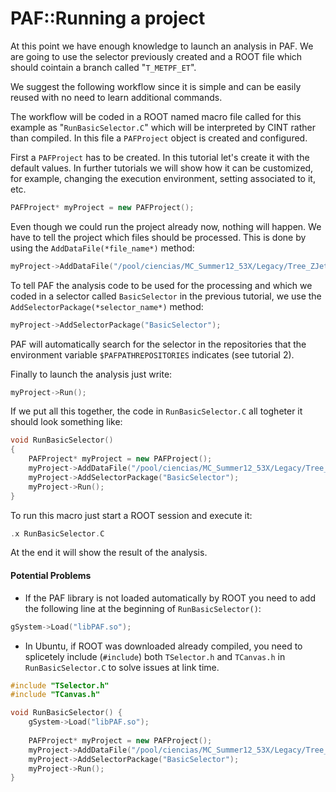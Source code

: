 # PAF::Running a project

At this point we have enough knowledge to launch an analysis in PAF. We are going to use the selector previously created and a ROOT file which should cointain a branch called "```T_METPF_ET```".

We suggest the following workflow since it is simple and can be easily reused with no need to learn additional commands.

The workflow will be coded in a ROOT named macro file called for this example as "```RunBasicSelector.C```" which will be interpreted by CINT rather than compiled. In this file a ```PAFProject``` object is created and configured. 

First a ```PAFProject``` has to be created. In this tutorial let's create it with the default values. In further tutorials we will show how it can be customized, for example, changing the execution environment, setting associated to it, etc.
```cpp
PAFProject* myProject = new PAFProject();
```
Even though we could run the project already now, nothing will happen. We have to tell the project which files should be processed. This is done by using the ```AddDataFile(*file_name*)``` method:
```cpp
myProject->AddDataFile("/pool/ciencias/MC_Summer12_53X/Legacy/Tree_ZJets_Madgraph_0.root");
```
To tell PAF the analysis code to be used for the processing and which we coded in a selector called ```BasicSelector``` in the previous tutorial, we use the ```AddSelectorPackage(*selector_name*)``` method:
```cpp
myProject->AddSelectorPackage("BasicSelector");
```
PAF will automatically search for the selector in the repositories that the environment variable ```$PAFPATHREPOSITORIES``` indicates (see tutorial 2).

Finally to launch the analysis just write:
```cpp
myProject->Run();
```

If we put all this together, the code in ```RunBasicSelector.C``` all togheter it should look something like:
```cpp
void RunBasicSelector() 
{
	PAFProject* myProject = new PAFProject();
	myProject->AddDataFile("/pool/ciencias/MC_Summer12_53X/Legacy/Tree_ZJets_Madgraph_0.root");
	myProject->AddSelectorPackage("BasicSelector");
	myProject->Run();
}
```

To run this macro just start a ROOT session and execute it:
```cpp
.x RunBasicSelector.C
```

At the end it will show the result of the analysis.


#### Potential Problems
- If the PAF library is not loaded automatically by ROOT you need to add the following line at the beginning of ```RunBasicSelector()```:
```cpp
gSystem->Load("libPAF.so");
```
- In Ubuntu, if ROOT was downloaded already compiled, you need to splicetely include (```#include```) both ```TSelector.h``` and ```TCanvas.h``` in ```RunBasicSelector.C``` to solve issues at link time.
```cpp
#include "TSelector.h"
#include "TCanvas.h"

void RunBasicSelector() {
	gSystem->Load("libPAF.so");
	
	PAFProject* myProject = new PAFProject();
	myProject->AddDataFile("/pool/ciencias/MC_Summer12_53X/Legacy/Tree_ZJets_Madgraph_0.root")
	myProject->AddSelectorPackage("BasicSelector");
	myProject->Run();
}
```